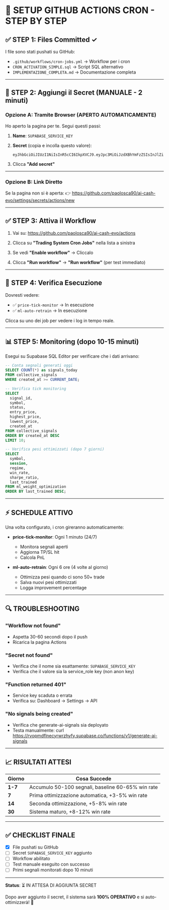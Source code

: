 # 🎯 SETUP GITHUB ACTIONS CRON - STEP BY STEP

## ✅ STEP 1: Files Committed ✓
I file sono stati pushati su GitHub:
- `.github/workflows/cron-jobs.yml` → Workflow per i cron
- `CRON_ACTIVATION_SIMPLE.sql` → Script SQL alternativo
- `IMPLEMENTAZIONE_COMPLETA.md` → Documentazione completa

---

## 📝 STEP 2: Aggiungi il Secret (MANUALE - 2 minuti)

### **Opzione A: Tramite Browser (APERTO AUTOMATICAMENTE)**

Ho aperto la pagina per te. Segui questi passi:

1. **Name**: `SUPABASE_SERVICE_KEY`

2. **Secret** (copia e incolla questo valore):
   ```
   eyJhbGciOiJIUzI1NiIsInR5cCI6IkpXVCJ9.eyJpc3MiOiJzdXBhYmFzZSIsInJlZiI6InJ2b3BtZGZsbmVjeXJ3cnpoeWZ5Iiwicm9sZSI6InNlcnZpY2Vfcm9sZSIsImlhdCI6MTc1ODU0Nzg4NCwiZXhwIjoyMDc0MTIzODg0fQ.SopBfRPsnDNEOuje4BUtmplVKu1awpiZes0wlQCKugA
   ```

3. Clicca **"Add secret"**

---

### **Opzione B: Link Diretto**

Se la pagina non si è aperta:
👉 https://github.com/paolosca90/ai-cash-evo/settings/secrets/actions/new

---

## ✅ STEP 3: Attiva il Workflow

1. Vai su: https://github.com/paolosca90/ai-cash-evo/actions

2. Clicca su **"Trading System Cron Jobs"** nella lista a sinistra

3. Se vedi **"Enable workflow"** → Cliccalo

4. Clicca **"Run workflow"** → **"Run workflow"** (per test immediato)

---

## 🎉 STEP 4: Verifica Esecuzione

Dovresti vedere:
- ✅ `price-tick-monitor` → In esecuzione
- ✅ `ml-auto-retrain` → In esecuzione

Clicca su uno dei job per vedere i log in tempo reale.

---

## 📊 STEP 5: Monitoring (dopo 10-15 minuti)

Esegui su Supabase SQL Editor per verificare che i dati arrivano:

```sql
-- Conta segnali generati oggi
SELECT COUNT(*) as signals_today
FROM collective_signals
WHERE created_at >= CURRENT_DATE;

-- Verifica tick monitoring
SELECT 
  signal_id,
  symbol,
  status,
  entry_price,
  highest_price,
  lowest_price,
  created_at
FROM collective_signals
ORDER BY created_at DESC
LIMIT 10;

-- Verifica pesi ottimizzati (dopo 7 giorni)
SELECT 
  symbol,
  session,
  regime,
  win_rate,
  sharpe_ratio,
  last_trained
FROM ml_weight_optimization
ORDER BY last_trained DESC;
```

---

## ⚡ SCHEDULE ATTIVO

Una volta configurato, i cron gireranno automaticamente:

- **price-tick-monitor**: Ogni 1 minuto (24/7)
  - Monitora segnali aperti
  - Aggiorna TP/SL hit
  - Calcola PnL

- **ml-auto-retrain**: Ogni 6 ore (4 volte al giorno)
  - Ottimizza pesi quando ci sono 50+ trade
  - Salva nuovi pesi ottimizzati
  - Logga improvement percentage

---

## 🔍 TROUBLESHOOTING

### "Workflow not found"
- Aspetta 30-60 secondi dopo il push
- Ricarica la pagina Actions

### "Secret not found"
- Verifica che il nome sia esattamente: `SUPABASE_SERVICE_KEY`
- Verifica che il valore sia la service_role key (non anon key)

### "Function returned 401"
- Service key scaduta o errata
- Verifica su: Dashboard → Settings → API

### "No signals being created"
- Verifica che generate-ai-signals sia deployato
- Testa manualmente: curl https://rvopmdflnecyrwrzhyfy.supabase.co/functions/v1/generate-ai-signals

---

## 📈 RISULTATI ATTESI

| Giorno | Cosa Succede |
|--------|--------------|
| **1-7** | Accumulo 50-100 segnali, baseline 60-65% win rate |
| **7** | Prima ottimizzazione automatica, +3-5% win rate |
| **14** | Seconda ottimizzazione, +5-8% win rate |
| **30** | Sistema maturo, +8-12% win rate |

---

## ✅ CHECKLIST FINALE

- [x] File pushati su GitHub
- [ ] Secret `SUPABASE_SERVICE_KEY` aggiunto
- [ ] Workflow abilitato
- [ ] Test manuale eseguito con successo
- [ ] Primi segnali monitorati dopo 10 minuti

---

**Status**: ⏳ IN ATTESA DI AGGIUNTA SECRET

Dopo aver aggiunto il secret, il sistema sarà **100% OPERATIVO** e si auto-ottimizzerà! 🚀
